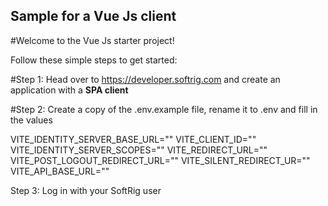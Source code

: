 ## Sample for a Vue Js client

#Welcome to the Vue Js starter project!

Follow these simple steps to get started:

#Step 1:
Head over to https://developer.softrig.com and create an application with a <b>SPA client</b>


#Step 2:
Create a copy of the .env.example file, rename it to .env and fill in the values

VITE_IDENTITY_SERVER_BASE_URL="<VALUE>"
VITE_CLIENT_ID="<VALUE>"
VITE_IDENTITY_SERVER_SCOPES="<VALUE>"
VITE_REDIRECT_URL="<VALUE>"
VITE_POST_LOGOUT_REDIRECT_URL="<VALUE>"
VITE_SILENT_REDIRECT_UR="<VALUE>"
VITE_API_BASE_URL="<VALUE>"

Step 3:
Log in with your SoftRig user